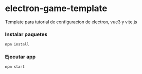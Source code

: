 # electron-game-template
Template para tutorial de configuracion de electron, vue3 y vite.js

### Instalar paquetes 
```bash
npm install
```

### Ejecutar app
```bash
npm start
```